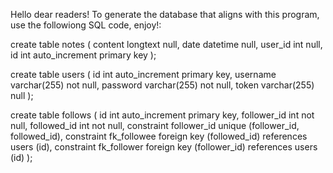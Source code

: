 Hello dear readers!
To generate the database that aligns with this program, use the followiong SQL code, enjoy!:

create table notes
(
    content longtext null,
    date    datetime null,
    user_id int      null,
    id      int auto_increment
        primary key
);

create table users
(
    id       int auto_increment
        primary key,
    username varchar(255) not null,
    password varchar(255) not null,
    token    varchar(255) null
);

create table follows
(
    id          int auto_increment
        primary key,
    follower_id int not null,
    followed_id int not null,
    constraint follower_id
        unique (follower_id, followed_id),
    constraint fk_followee
        foreign key (followed_id) references users (id),
    constraint fk_follower
        foreign key (follower_id) references users (id)
);
